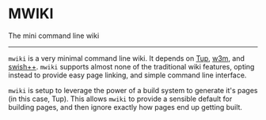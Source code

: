 # MWIKI

The mini command line wiki

---

`mwiki` is a very minimal command line wiki. It depends on [Tup](https://github.com/gittup/tup), [w3m](http://w3m.sourceforge.net/), and [swish++](http://swishplusplus.sourceforge.net/). `mwiki` supports almost none of the traditional wiki features, opting instead to provide easy page linking, and simple command line interface.

`mwiki` is setup to leverage the power of a build system to generate it's pages (in this case, Tup). This allows `mwiki` to provide a sensible default for building pages, and then ignore exactly how pages end up getting built.

